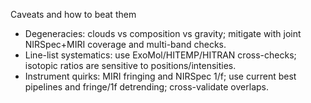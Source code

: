 Caveats and how to beat them

- Degeneracies: clouds vs composition vs gravity; mitigate with joint NIRSpec+MIRI coverage and multi-band checks.
- Line-list systematics: use ExoMol/HITEMP/HITRAN cross-checks; isotopic ratios are sensitive to positions/intensities.
- Instrument quirks: MIRI fringing and NIRSpec 1/f; use current best pipelines and fringe/1f detrending; cross-validate overlaps.
